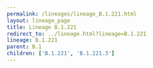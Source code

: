 ```yaml
---
permalink: /lineages/lineage_B.1.221.html
layout: lineage_page
title: Lineage B.1.221
redirect_to: ../lineage.html?lineage=B.1.221
lineage: B.1.221
parent: B.1
children: ['B.1.221', 'B.1.221.3']
---
```

